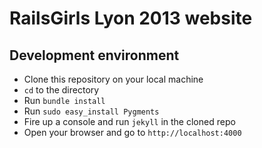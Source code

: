 # RailsGirls Lyon 2013 website

## Development environment

- Clone this repository on your local machine
- `cd` to the directory
- Run `bundle install`
- Run `sudo easy_install Pygments`
- Fire up a console and run `jekyll` in the cloned repo
- Open your browser and go to `http://localhost:4000`
